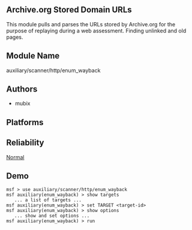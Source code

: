 ## Archive.org Stored Domain URLs

This module pulls and parses the URLs stored by Archive.org 
for the purpose of replaying during a web assessment. 
Finding unlinked and old pages.


## Module Name
auxiliary/scanner/http/enum_wayback

## Authors
* mubix





## Platforms


## Reliability
[Normal](https://github.com/rapid7/metasploit-framework/wiki/Exploit-Ranking)

## Demo

```
msf > use auxiliary/scanner/http/enum_wayback
msf auxiliary(enum_wayback) > show targets
   ... a list of targets ...
msf auxiliary(enum_wayback) > set TARGET <target-id>
msf auxiliary(enum_wayback) > show options
   ... show and set options ...
msf auxiliary(enum_wayback) > run
```
    
    